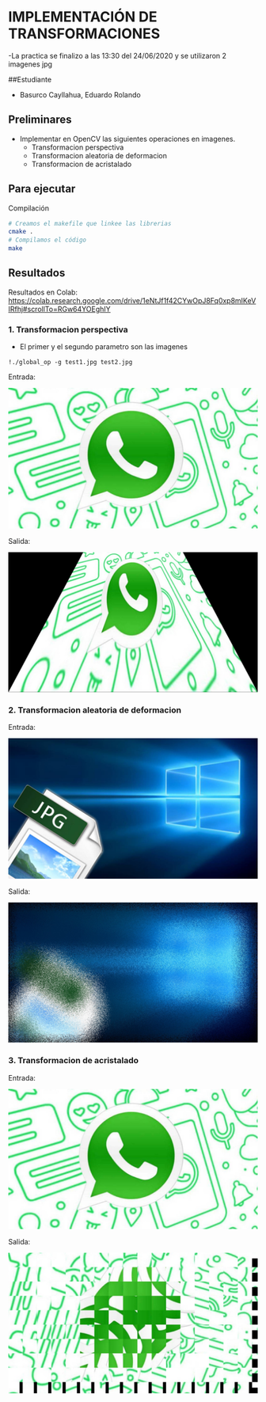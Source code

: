 # IMPLEMENTACIÓN DE TRANSFORMACIONES
-La practica se finalizo a las 13:30 del 24/06/2020 y se utilizaron 2 imagenes jpg 

##Estudiante
- Basurco Cayllahua, Eduardo Rolando

## Preliminares
- Implementar en OpenCV las siguientes operaciones en imagenes.
  - Transformacion perspectiva
  - Transformacion aleatoria de deformacion
  - Transformacion de acristalado

## Para ejecutar
Compilación
```bash
# Creamos el makefile que linkee las librerias
cmake .
# Compilamos el código
make
```

## Resultados
Resultados en Colab: https://colab.research.google.com/drive/1eNtJf1f42CYwOpJ8Fq0xp8mIKeVIRfhj#scrollTo=RGw64YOEghIY
### 1. Transformacion perspectiva
- El primer y el segundo parametro son las imagenes 
```
!./global_op -g test1.jpg test2.jpg
```

Entrada:
  
  ![](test1.jpg)

Salida:
 
 ![](warperspective.jpg)
 

### 2. Transformacion aleatoria de deformacion
Entrada:

  ![](test2.jpg)
  
Salida:  
  
  ![](remap.jpg)
  
### 3. Transformacion de acristalado
Entrada:
  
  ![](test1.jpg) 
    
Salida:  
   
  ![](acristalado.jpg)





